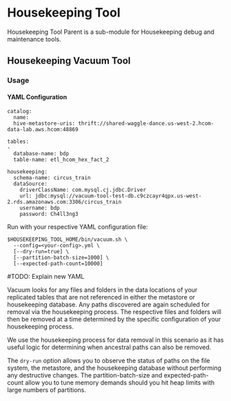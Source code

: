 # Housekeeping Tool

Housekeeping Tool Parent is a sub-module for Housekeeping debug and maintenance tools.

## Housekeeping Vacuum Tool

### Usage

#### YAML Configuration

    catalog:
      name:
      hive-metastore-uris: thrift://shared-waggle-dance.us-west-2.hcom-data-lab.aws.hcom:48869

    tables:
    -
      database-name: bdp
      table-name: etl_hcom_hex_fact_2

    housekeeping:
      schema-name: circus_train
      dataSource:
        driverClassName: com.mysql.cj.jdbc.Driver
        url: jdbc:mysql://vacuum-tool-test-db.c9czcayr4qpx.us-west-2.rds.amazonaws.com:3306/circus_train
        username: bdp
        password: Ch4ll3ng3


Run with your respective YAML configuration file:

    $HOUSEKEEPING_TOOL_HOME/bin/vacuum.sh \
      --config=<your-config>.yml \
      [--dry-run=true] \
      [--partition-batch-size=1000] \
      [--expected-path-count=10000]

#TODO: Explain new YAML

Vacuum looks for any files and folders in the data locations of your replicated tables that are not referenced in either the metastore or housekeeping database. Any paths discovered are again scheduled for removal via the housekeeping process. The respective files and folders will then be removed at a time determined by the specific configuration of your housekeeping process.

We use the housekeeping process for data removal in this scenario as it has useful logic for determining when ancestral paths can also be removed.

The `dry-run` option allows you to observe the status of paths on the file system, the metastore, and the housekeeping database without performing any destructive changes. The partition-batch-size and expected-path-count allow you to tune memory demands should you hit heap limits with large numbers of partitions.

